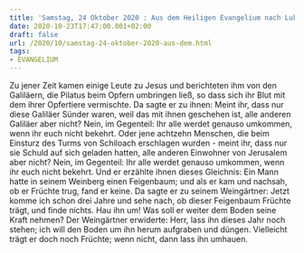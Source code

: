 ```yaml
---
title: 'Samstag, 24 Oktober 2020 : Aus dem Heiligen Evangelium nach Lukas - Lk 13,1-9.'
date: 2020-10-23T17:47:00.001+02:00
draft: false
url: /2020/10/samstag-24-oktober-2020-aus-dem.html
tags: 
- EVANGELIUM
---
```


Zu jener Zeit kamen einige Leute zu Jesus und berichteten ihm von den Galiläern, die Pilatus beim Opfern umbringen ließ, so dass sich ihr Blut mit dem ihrer Opfertiere vermischte. Da sagte er zu ihnen: Meint ihr, dass nur diese Galiläer Sünder waren, weil das mit ihnen geschehen ist, alle anderen Galiläer aber nicht? Nein, im Gegenteil: Ihr alle werdet genauso umkommen, wenn ihr euch nicht bekehrt. Oder jene achtzehn Menschen, die beim Einsturz des Turms von Schiloach erschlagen wurden - meint ihr, dass nur sie Schuld auf sich geladen hatten, alle anderen Einwohner von Jerusalem aber nicht? Nein, im Gegenteil: Ihr alle werdet genauso umkommen, wenn ihr euch nicht bekehrt. Und er erzählte ihnen dieses Gleichnis: Ein Mann hatte in seinem Weinberg einen Feigenbaum; und als er kam und nachsah, ob er Früchte trug, fand er keine. Da sagte er zu seinem Weingärtner: Jetzt komme ich schon drei Jahre und sehe nach, ob dieser Feigenbaum Früchte trägt, und finde nichts. Hau ihn um! Was soll er weiter dem Boden seine Kraft nehmen? Der Weingärtner erwiderte: Herr, lass ihn dieses Jahr noch stehen; ich will den Boden um ihn herum aufgraben und düngen. Vielleicht trägt er doch noch Früchte; wenn nicht, dann lass ihn umhauen.